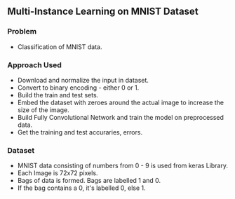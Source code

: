 
## Multi-Instance Learning on MNIST Dataset

### Problem
  - Classification of MNIST data. 

### Approach Used
  - Download and normalize the input in dataset. 
  - Convert to binary encoding - either 0 or 1. 
  - Build the train and test sets. 
  - Embed the dataset with zeroes around the actual image to increase the size of the image.
  - Build Fully Convolutional Network and train the model on preprocessed data.
  - Get the training and test accuraries, errors.

### Dataset
  - MNIST data consisting of numbers from 0 - 9 is used from keras Library.
  - Each Image is 72x72 pixels. 
  - Bags of data is formed. Bags are labelled 1 and 0.
  - If the bag contains a 0, it's labelled 0, else 1.
